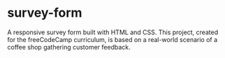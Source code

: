 # survey-form
A responsive survey form built with HTML and CSS. This project, created for the freeCodeCamp curriculum, is based on a real-world scenario of a coffee shop gathering customer feedback.
